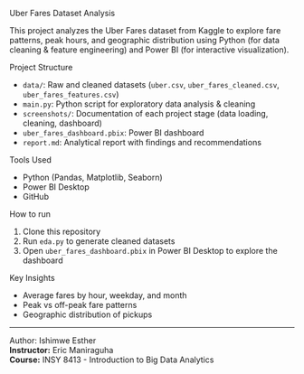  Uber Fares Dataset Analysis

This project analyzes the Uber Fares dataset from Kaggle to explore fare patterns, peak hours, and geographic distribution using Python (for data cleaning & feature engineering) and Power BI (for interactive visualization).

 Project Structure
- `data/`: Raw and cleaned datasets (`uber.csv`, `uber_fares_cleaned.csv`, `uber_fares_features.csv`)
- `main.py`: Python script for exploratory data analysis & cleaning
- `screenshots/`: Documentation of each project stage (data loading, cleaning, dashboard)
- `uber_fares_dashboard.pbix`: Power BI dashboard
- `report.md`: Analytical report with findings and recommendations

 Tools Used
- Python (Pandas, Matplotlib, Seaborn)
- Power BI Desktop
- GitHub

 How to run
1. Clone this repository
2. Run `eda.py` to generate cleaned datasets
3. Open `uber_fares_dashboard.pbix` in Power BI Desktop to explore the dashboard

 Key Insights
- Average fares by hour, weekday, and month
- Peak vs off-peak fare patterns
- Geographic distribution of pickups

---

Author: Ishimwe Esther  
**Instructor:** Eric Maniraguha  
**Course:** INSY 8413 - Introduction to Big Data Analytics

